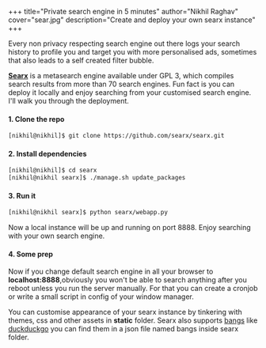 +++
title="Private search engine in 5 minutes"
author="Nikhil Raghav"
cover="sear.jpg"
description="Create and deploy your own searx instance"
+++

Every non privacy respecting search engine out there logs your search history to profile you and target you with more personalised ads, sometimes that also leads to a self created filter bubble.

[__Searx__](https://searx.me) is a metasearch engine available under GPL 3, which compiles search results from more than 70 search engines. Fun fact is you can deploy it locally and enjoy searching from your customised search engine. I'll walk you through the deployment.

#### 1. Clone the repo
```bash
[nikhil@nikhil]$ git clone https://github.com/searx/searx.git
```

#### 2. Install dependencies
```bash
[nikhil@nikhil]$ cd searx
[nikhil@nikhil searx]$ ./manage.sh update_packages
```

#### 3. Run it
```bash
[nikhil@nikhil searx]$ python searx/webapp.py
```
Now a local instance will be up and running on port 8888. Enjoy searching with your own search engine.

#### 4. Some prep

Now if you change default search engine in all your browser to __localhost:8888__,obviously you won't be able to search anything after you reboot unless you run the server manually. For that you can create a cronjob or write a small script in config of your window manager.

You can customise appearance of your searx instance by tinkering with themes, css and other assets in __static__ folder. Searx also supports [bangs](https://duckduckgo.com/bang) like [duckduckgo](https://duckduckgo.com) you can find them in a json file named bangs inside searx folder.

